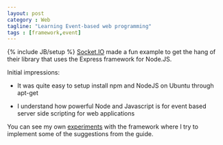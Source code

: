 ```yaml
---
layout: post
category : Web 
tagline: "Learning Event-based web programming"
tags : [framework,event]
---
```

{% include JB/setup %} 
[Socket.IO](http://socket.io/get-started/chat/) made a fun example to get the hang of their library that uses the Express framework for Node.JS.

Initial impressions:

* It was quite easy to setup install npm and NodeJS on Ubuntu through apt-get

* I understand how powerful Node and Javascript is for event based server side scripting for web applications

You can see my own [experiments](https://github.com/chrilyng/socket-io-chat-experiment) with the framework where I try to implement some of the suggestions from the guide.
